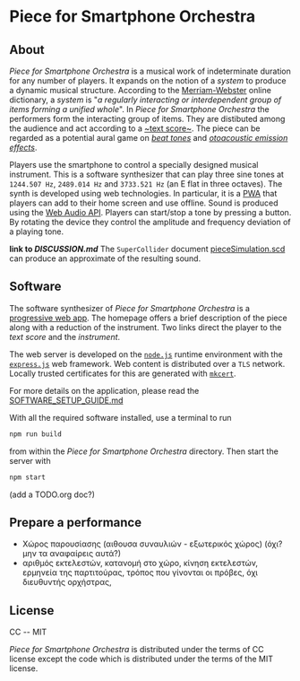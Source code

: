 # Piece for Smartphone Orchestra

## About

*Piece for Smartphone Orchestra* is a musical work of indeterminate duration for any number of players.
It expands on the notion of a *system* to produce a dynamic musical structure. According to the
[Merriam-Webster](https://www.merriam-webster.com/dictionary/system) online dictionary, a *system* is
"*a regularly interacting or interdependent group of items forming a unified whole*".
In *Piece for Smartphone Orchestra* the performers form the interacting group of items.
They are distibuted among the audience and act according to a [~text score~]().
The piece can be regarded as a potential aural game on
[*beat tones*](https://en.wikipedia.org/wiki/Beat_(acoustics)) and
[*otoacoustic emission effects*](https://en.wikipedia.org/wiki/Otoacoustic_emission).

Players use the smartphone to control a specially designed musical instrument. This is a software
synthesizer that can play three sine tones at `1244.507 Hz`, `2489.014 Hz` and `3733.521 Hz`
(an E flat in three octaves). The synth is developed using web technologies. In particular, it is
a [PWA](https://en.wikipedia.org/wiki/Progressive_web_application) that players can add to their
home screen and use offline. Sound is produced using the
[Web Audio API](https://webaudio.github.io/web-audio-api/).
Players can start/stop a tone by pressing a button. By rotating the device they control
the amplitude and frequency deviation of a playing tone.

**link to _DISCUSSION.md_**
The `SuperCollider` document [pieceSimulation.scd]() can produce an approximate of the resulting sound.

## Software

The software synthesizer of *Piece for Smartphone Orchestra* is a
[progressive web app]((https://en.wikipedia.org/wiki/Progressive_web_application)). The homepage offers
a brief description of the piece along with a reduction of the instrument. Two links direct the player
to the *text score* and the *instrument*.

The web server is developed on the [`node.js`](https://nodejs.org/en/) runtime environment
with the [`express.js`](https://expressjs.com/) web framework. Web content is distributed over
a `TLS` network. Locally trusted certificates for this are generated with
[`mkcert`](https://github.com/FiloSottile/mkcert).

For more details on the application, please read the [SOFTWARE_SETUP_GUIDE.md]()

With all the required software installed, use a terminal to run

```bash
npm run build
```

from within the *Piece for Smartphone Orchestra* directory. Then start the server with

```bash
npm start
```

(add a TODO.org doc?)

## Prepare a performance

* Χώρος παρουσίασης (αιθουσα συναυλιών - εξωτερικός χώρος) (όχι? μην τα αναφαίρεις αυτά?)
* αριθμός εκτελεστών, κατανομή στο χώρο, κίνηση εκτελεστών, ερμηνεία της παρτιτούρας,
	τρόπος που γίνονται οι πρόβες, όχι διευθυντής ορχήστρας,

## License

CC -- MIT

*Piece for Smartphone Orchestra* is distributed under the terms of CC license except the code
which is distributed under the terms of the MIT license.
